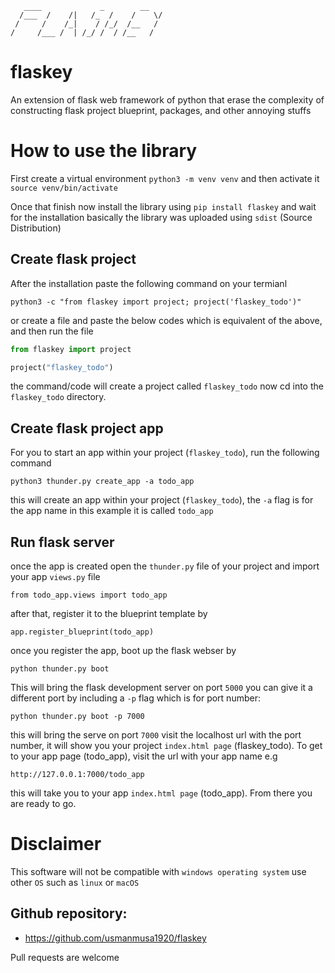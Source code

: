 
       ____             _        __
      /___  /    /|   /_  /    /    \/
     /     /    /_|    / /_/  /__   /
    /     /___ /  | /_/ /  / /__   /

# flaskey

An extension of flask web framework of python that erase the complexity of constructing flask project blueprint, packages, and other annoying stuffs

# How to use the library
First create a virtual environment `python3 -m venv venv` and then activate it `source venv/bin/activate`

Once that finish now install the library using `pip install flaskey` and wait for the installation basically the library was uploaded using `sdist` (Source Distribution)

## Create flask project
After the installation paste the following command on your termianl

`python3 -c "from flaskey import project; project('flaskey_todo')"`

or create a file and paste the below codes which is equivalent of the above, and then run the file

```python
from flaskey import project

project("flaskey_todo")
```

the command/code will create a project called `flaskey_todo` now cd into the `flaskey_todo` directory.

## Create flask project app
For you to start an app within your project (`flaskey_todo`), run the following command

`python3 thunder.py create_app -a todo_app`

this will create an app within your project (`flaskey_todo`), the `-a` flag is for the app name in this example it is called `todo_app`

## Run flask server
once the app is created open the `thunder.py` file of your project and import your app `views.py` file

`from todo_app.views import todo_app`

after that, register it to the blueprint template by

`app.register_blueprint(todo_app)`

once you register the app, boot up the flask webser by

`python thunder.py boot`

This will bring the flask development server on port `5000` you can give it a different port by including a `-p` flag which is for port number:

`python thunder.py boot -p 7000`

this will bring the serve on port `7000` visit the localhost url with the port number, it will show you your project `index.html page` (flaskey_todo). To get to your app page (todo_app), visit the url with your app name e.g

`http://127.0.0.1:7000/todo_app`

this will take you to your app `index.html page` (todo_app). From there you are ready to go.

# Disclaimer
This software will not be compatible with `windows operating system` use other `OS` such as `linux` or `macOS`

## Github repository:

- https://github.com/usmanmusa1920/flaskey

Pull requests are welcome
